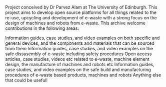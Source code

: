Project conceived by Dr Parvez Alam at The University of Edinburgh. This project aims to develop open source platforms for all things related to the re-use, upcycling and development of e-waste with a strong focus on the design of machines and robots from e-waste. This archive welcome contributions in the following areas:

Information guides, case studies, and video examples on both specific and general devices, and the components and materials that can be sourced from them
Information guides, case studies, and video examples on the safe dissasembly of e-waste including safety procedures
Open access articles, case studies, videos etc related to e-waste, machine element design, the manufacture of machines and robots etc
Information guides, case studies, and video examples on the safe build and manufacturing procedures of e-waste based products, machines and robots
Anything else that could be useful!

